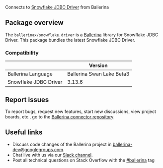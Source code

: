 Connects to [Snowflake JDBC Driver](https://docs.snowflake.com/en/user-guide/jdbc.html) from Ballerina

## Package overview
The `ballerinax/snowflake.driver` is a [Ballerina](https://ballerina.io/) library for Snowflake JDBC Driver.
This package bundles the latest Snowflake JDBC Driver.

### Compatibility
|                                   | Version                         |
|-----------------------------------|---------------------------------|
| Ballerina Language                | Ballerina Swan Lake Beta3       | 
| Snowflake JDBC Driver             | 3.13.6                          |

## Report issues
To report bugs, request new features, start new discussions, view project boards, etc., go to the [Ballerina connector repository](https://github.com/ballerina-platform/module-ballerinax-snowflake.driver)

## Useful links
- Discuss code changes of the Ballerina project in [ballerina-dev@googlegroups.com](mailto:ballerina-dev@googlegroups.com).
- Chat live with us via our [Slack channel](https://ballerina.io/community/slack/).
- Post all technical questions on Stack Overflow with the [#ballerina](https://stackoverflow.com/questions/tagged/ballerina) tag
